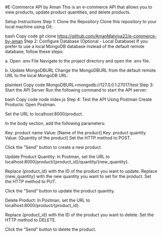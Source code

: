 #E-Commerce API by Aman
This is an e-commerce API that allows you to view products, update product quantities, and delete products.

Setup Instructions
Step 1: Clone the Repository
Clone this repository to your local machine using Git:

bash
Copy code
git clone https://github.com/AmanMalviya22/e-commerce-by-aman
Step 2: Configure Database (Optional - Local Database)
If you prefer to use a local MongoDB database instead of the default remote database, follow these steps:

a. Open .env File
Navigate to the project directory and open the .env file.

b. Update MongoDBURL
Change the MongoDBURL from the default remote URL to the local MongoDB URL:

plaintext
Copy code
MongoDBURL=mongodb://127.0.0.1:27017/test
Step 3: Start the API Server
Run the following command to start the API server:

bash
Copy code
node index.js
Step 4: Test the API Using Postman
Create Products:
Open Postman.

Set the URL to localhost:8000/product.

In the body section, add the following parameters:

Key: product name
Value: [Name of the product]
Key: product quantity
Value: [Quantity of the product]
Set the HTTP method to POST.

Click the "Send" button to create a new product.

Update Product Quantity:
In Postman, set the URL to localhost:8000/product/{product_id}/quantity/{new_quantity}.

Replace {product_id} with the ID of the product you want to update.
Replace {new_quantity} with the new quantity you want to set for the product.
Set the HTTP method to PUT.

Click the "Send" button to update the product quantity.

Delete Product:
In Postman, set the URL to localhost:8000/product/{product_id}.

Replace {product_id} with the ID of the product you want to delete.
Set the HTTP method to DELETE.

Click the "Send" button to delete the product.
